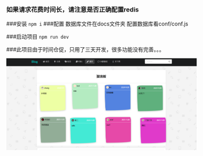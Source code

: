 ### 如果请求花费时间长，请注意是否正确配置redis

###安装
`npm i`
###配置
数据库文件在docs文件夹
配置数据库看conf/conf.js

###启动项目
`npm run dev`

###此项目由于时间仓促，只用了三天开发，很多功能没有完善。。。

![1612327554216](.\docs\img\1612327554216.png)